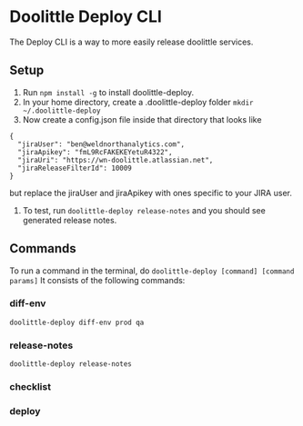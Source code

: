 # Doolittle Deploy CLI
The Deploy CLI is a way to more easily release doolittle services. 

## Setup

1. Run `npm install -g` to install doolittle-deploy.
1. In your home directory, create a .doolittle-deploy folder `mkdir ~/.doolittle-deploy`
1. Now create a config.json file inside that directory that looks like
```
{
  "jiraUser": "ben@weldnorthanalytics.com",
  "jiraApikey": "fmL9RcFAKEKEYetuR4322",
  "jiraUri": "https://wn-doolittle.atlassian.net",
  "jiraReleaseFilterId": 10009
}
```
but replace the jiraUser and jiraApikey with ones specific to your JIRA user.

1. To test, run `doolittle-deploy release-notes` and you should see generated release notes.


## Commands
To run a command in the terminal, do `doolittle-deploy [command] [command params]`
It consists of the following commands:

### diff-env
```
doolittle-deploy diff-env prod qa
```

### release-notes
```
doolittle-deploy release-notes
```

### checklist

### deploy
